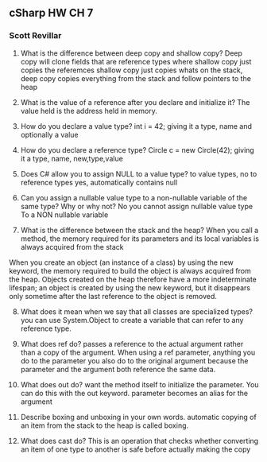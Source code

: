 ## cSharp HW CH 7
### Scott Revillar

1. What is the difference between deep copy and shallow copy?
Deep copy will clone fields that are reference types where shallow copy just copies the referemces
shallow copy just copies whats on the stack, deep copy copies everything from the stack and follow pointers
to the heap

2. What is the value of a reference after you declare and initialize it?
The value held is the address held in memory.

3. How do you declare a value type?
int i = 42;
giving it a type, name and optionally a value

4. How do you declare a reference type?
Circle c  = new Circle(42);
giving it a type, name, new,type,value

5. Does C# allow you to assign NULL to a value type?
to value types, no
to reference types yes, automatically contains null

6. Can you assign a nullable value type to a non-nullable variable of the same type? Why or why not?
No  you cannot assign nullable value type
	To a NON nullable variable

7. What is the difference between the stack and the heap?
When you call a method, the memory required for its parameters and its local variables is
always acquired from the stack

When you create an object (an instance of a class) by using the new keyword, the memory required to 
build the object is always acquired from the heap.
Objects created on the heap therefore have a
more indeterminate lifespan; an object is created by using the new keyword, but it disappears only 
sometime after the last reference to the object is removed.

8. What does it mean when we say that all classes are specialized types?
you can use System.Object to create a variable that can refer to any reference type.


9. What does ref do?
passes a reference
to the actual argument rather than a copy of the argument. When using a ref parameter, anything you
do to the parameter you also do to the original argument because the parameter and the argument
both reference the same data.

10. What does out do?
want the method itself to initialize the parameter. You can do this with the out keyword.
parameter becomes an alias for the argument

11. Describe boxing and unboxing in your own words.
automatic copying of an item from the stack to the heap is called boxing.



12. What does cast do?
This is an operation
that checks whether converting an item of one type to another is safe before actually making the copy